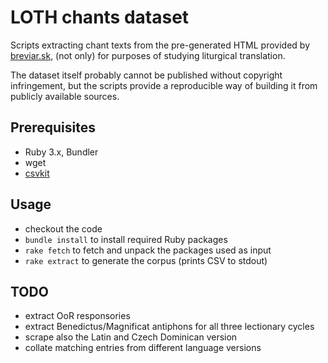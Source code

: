 # LOTH chants dataset

Scripts extracting chant texts from the pre-generated HTML provided by
[breviar.sk][breviarsk],
(not only) for purposes of studying liturgical translation.

The dataset itself probably cannot be published without copyright infringement,
but the scripts provide a reproducible way of building it from publicly available sources.

## Prerequisites

- Ruby 3.x, Bundler
- wget
- [csvkit](https://github.com/wireservice/csvkit)

## Usage

- checkout the code
- `bundle install` to install required Ruby packages
- `rake fetch` to fetch and unpack the packages used as input
- `rake extract` to generate the corpus (prints CSV to stdout)

## TODO

- extract OoR responsories
- extract Benedictus/Magnificat antiphons for all three lectionary cycles
- scrape also the Latin and Czech Dominican version
- collate matching entries from different language versions

[breviarsk]: https://breviar.sk/
